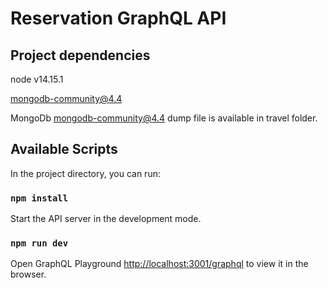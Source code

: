 # Reservation GraphQL API

## Project dependencies
node v14.15.1

mongodb-community@4.4

MongoDb  mongodb-community@4.4 dump file is available in travel folder.

## Available Scripts

In the project directory, you can run:

### `npm install`

Start the API server in the development mode. 
### `npm run dev`

Open GraphQL Playground
[http://localhost:3001/graphql](http://localhost:3001/graphql) to view it in the browser.

